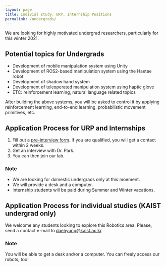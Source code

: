 ```yaml
---
layout: page
title: Indivial study, URP, Internship Positions
permalink: /undergrads/
---
```


We are looking for highly motivated undergrad researchers, particularly for this winter 2021.

## Potential topics for Undergrads
- Development of mobile manipulation system using Unity
- Development of ROS2-based manipulation system using the Haetae robot
- Development of shadow hand system
- Development of teleoperated manipulation system using haptic glove
- ETC: reinforcement learning, natural language related topics

After building the above systems, you will be asked to control it by applying reinforcement learning, end-to-end learning, probabilistic movement primitives, etc. 

## Application Process for URP and Internships 
1. Fill out a <a href="https://docs.google.com/forms/d/1fbOFI3ML3-3dVU44x4nC6wAQklnbhPCmnANIR2IJSFc/viewform?gxids=7628&edit_requested=true"> <U>pre-interview form</U></a>. If you are qualified, you will get a contact within 2 weeks.
2. Get an interview with Dr. Park.
3. You can then join our lab.

### Note
- We are looking for domestic undergrads only at this moement. 
- We will provide a desk and a computer.
- Internship students will be paid during Summer and Winter vacations.




## Application Process for individual studies (KAIST undergrad only)
We welcome any students looking to explore this Robotics area. Please, send a contact e-mail to <daehyung@kaist.ac.kr>. 

### Note
You will be able to get a desk and/or a computer. You can freely access our robots, too!




